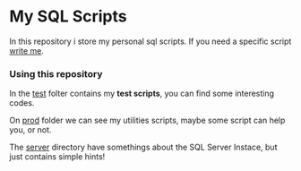 # My SQL Scripts

In this repository i store my personal sql scripts. If you need a specific script [write me](mailto:adrian.hideki.br@gmail.com).

### Using this repository

  In the [test](./test) folter contains my **test scripts**, you can find some interesting codes.

  On [prod](https://github.com/adrianhideki/my-sql-scripts/tree/master/Prod) folder we can see my utilities scripts, maybe some script can help you, or not.

  The [server](https://github.com/adrianhideki/my-sql-scripts/tree/master/Server) directory have somethings about the SQL Server Instace, but just contains simple hints!